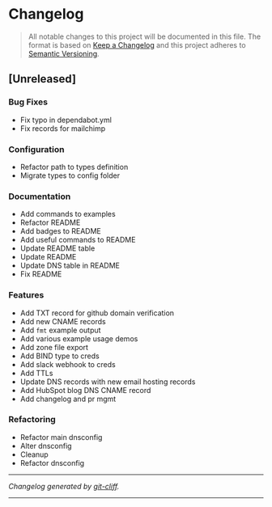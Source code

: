 # Changelog

> All notable changes to this project will be documented in this file. The format is based on
[Keep a Changelog](http://keepachangelog.com/) and this project adheres to
[Semantic Versioning](http://semver.org/).

## [Unreleased]

### Bug Fixes

- Fix typo in dependabot.yml
- Fix records for mailchimp

### Configuration

- Refactor path to types definition
- Migrate types to config folder

### Documentation

- Add commands to examples
- Refactor README
- Add badges to README
- Add useful commands to README
- Update README table
- Update README
- Update DNS table in README
- Fix README

### Features

- Add TXT record for github domain verification
- Add new CNAME records
- Add `fmt` example output
- Add various example usage demos
- Add zone file export
- Add BIND type to creds
- Add slack webhook to creds
- Add TTLs
- Update DNS records with new email hosting records
- Add HubSpot blog DNS CNAME record
- Add changelog and pr mgmt

### Refactoring

- Refactor main dnsconfig
- Alter dnsconfig
- Cleanup
- Refactor dnsconfig

***
*Changelog generated by [git-cliff](https://github.com/orhun/git-cliff).*
***

